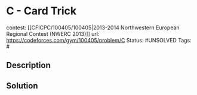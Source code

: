 # C - Card Trick

contest: [[CFICPC/100405/100405|2013-2014 Northwestern European Regional Contest (NWERC 2013)]]
url: https://codeforces.com/gym/100405/problem/C
Status: #UNSOLVED
Tags: #

## Description

## Solution

